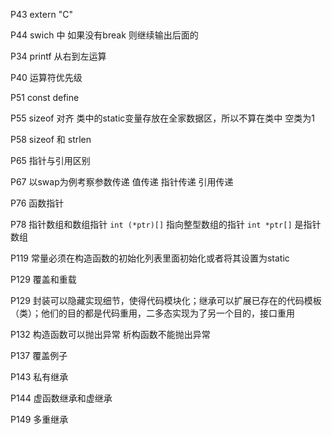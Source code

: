 
P43 extern "C" 

P44 swich  中 如果没有break 则继续输出后面的

P34 printf 从右到左运算

P40 运算符优先级

P51 const define

P55 sizeof 对齐 类中的static变量存放在全家数据区，所以不算在类中  空类为1

P58 sizeof 和 strlen

P65 指针与引用区别

P67 以swap为例考察参数传递 值传递 指针传递 引用传递 

P76 函数指针

P78 指针数组和数组指针 `int (*ptr)[]` 指向整型数组的指针 `int *ptr[]` 是指针数组

P119 常量必须在构造函数的初始化列表里面初始化或者将其设置为static

P129 覆盖和重载

P129 封装可以隐藏实现细节，使得代码模块化；继承可以扩展已存在的代码模板（类）；他们的目的都是代码重用，二多态实现为了另一个目的，接口重用

P132 构造函数可以抛出异常 析构函数不能抛出异常

P137 覆盖例子

P143 私有继承

P144 虚函数继承和虚继承

P149 多重继承